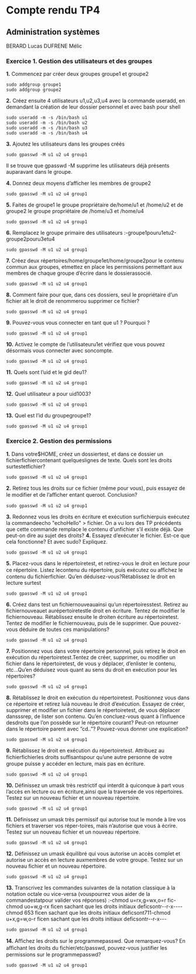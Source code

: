 # Compte rendu TP4
## Administration systèmes
BERARD Lucas
DUFRENE Mélic

### Exercice 1. Gestion des utilisateurs et des groupes

**1.** Commencez par créer deux groupes groupe1 et groupe2
```
sudo addgroup groupe1 
sudo addgroup groupe2
```
**2.** Créez ensuite 4 utilisateurs u1,u2,u3,u4 avec la commande useradd, en demandant la création de leur dossier personnel et avec bash pour shell
```
sudo useradd -m -s /bin/bash u1
sudo useradd -m -s /bin/bash u2
sudo useradd -m -s /bin/bash u3
sudo useradd -m -s /bin/bash u4
```

**3.** Ajoutez les utilisateurs dans les groupes créés 
```
sudo gpasswd -M u1 u2 u4 group1
```
Il se trouve que gpasswd -M supprime les utilisateurs déjà présents auparavant dans le groupe.

**4.** Donnez deux moyens d’afficher les membres de groupe2
```
sudo gpasswd -M u1 u2 u4 group1
```
**5.** Faites de groupe1 le groupe propriétaire de/home/u1 et /home/u2 et de groupe2 le groupe propriétaire de /home/u3 et /home/u4
```
sudo gpasswd -M u1 u2 u4 group1
```
**6.** Remplacez le groupe primaire des utilisateurs :-groupe1pouru1etu2-groupe2pouru3etu4
```
sudo gpasswd -M u1 u2 u4 group1
```
**7.** Créez deux répertoires/home/groupe1et/home/groupe2pour le contenu commun aux groupes, etmettez en place les permissions permettant aux membres de chaque groupe d’écrire dans le dossierassocié.
```
sudo gpasswd -M u1 u2 u4 group1
```
**8.** Comment faire pour que, dans ces dossiers, seul le propriétaire d’un fichier ait le droit de renommerou supprimer ce fichier?
```
sudo gpasswd -M u1 u2 u4 group1
```
**9.** Pouvez-vous vous connecter en tant que u1 ? Pourquoi ?
```
sudo gpasswd -M u1 u2 u4 group1
```
**10.** Activez le compte de l’utilisateuru1et vérifiez que vous pouvez désormais vous connecter avec soncompte.
```
sudo gpasswd -M u1 u2 u4 group1
```
**11.** Quels sont l’uid et le gid deu1?
```
sudo gpasswd -M u1 u2 u4 group1
```
**12.** Quel utilisateur a pour uid1003?
```
sudo gpasswd -M u1 u2 u4 group1
```
**13.** Quel est l’id du groupegroupe1?
```
sudo gpasswd -M u1 u2 u4 group1
```

### Exercice 2. Gestion des permissions
**1.** Dans votre$HOME, créez un dossiertest, et dans ce dossier un fichierfichiercontenant quelqueslignes de texte. Quels sont les droits surtestetfichier?
```
sudo gpasswd -M u1 u2 u4 group1
```

**2.** Retirez tous les droits sur ce fichier (même pour vous), puis essayez de le modifier et de l’aﬀicher entant queroot. Conclusion?
```
sudo gpasswd -M u1 u2 u4 group1
```

**3.** Redonnez vous les droits en écriture et exécution surfichierpuis exécutez la commandeecho "echoHello" > fichier. On a vu lors des TP précédents que cette commande remplace le contenu d’unfichier s’il existe déjà. Que peut-on dire au sujet des droits?
**4.** Essayez d’exécuter le fichier. Est-ce que cela fonctionne? Et avec sudo? Expliquez.
```
sudo gpasswd -M u1 u2 u4 group1
```

**5.** Placez-vous dans le répertoiretest, et retirez-vous le droit en lecture pour ce répertoire. Listez lecontenu du répertoire, puis exécutez ou aﬀichez le contenu du fichierfichier. Qu’en déduisez-vous?Rétablissez le droit en lecture surtest
```
sudo gpasswd -M u1 u2 u4 group1
```

**6.** Créez dans test un fichiernouveauainsi qu’un répertoiresstest. Retirez au fichiernouveauet aurépertoiretestle droit en écriture. Tentez de modifier le fichiernouveau. Rétablissez ensuite le droiten écriture au répertoiretest. Tentez de modifier le fichiernouveau, puis de le supprimer. Que pouvez-vous déduire de toutes ces manipulations?
```
sudo gpasswd -M u1 u2 u4 group1
```

**7.** Positionnez vous dans votre répertoire personnel, puis retirez le droit en exécution du répertoiretest.Tentez de créer, supprimer, ou modifier un fichier dans le répertoiretest, de vous y déplacer, d’enlister le contenu, etc...Qu’en déduisez vous quant au sens du droit en exécution pour les répertoires?
```
sudo gpasswd -M u1 u2 u4 group1
```

**8.** Rétablissez le droit en exécution du répertoiretest. Positionnez vous dans ce répertoire et retirez luià nouveau le droit d’exécution. Essayez de créer, supprimer et modifier un fichier dans le répertoiretest, de vous déplacer dansssrep, de lister son contenu. Qu’en concluez-vous quant à l’influence desdroits que l’on possède sur le répertoire courant? Peut-on retourner dans le répertoire parent avec ”cd..”? Pouvez-vous donner une explication?
```
sudo gpasswd -M u1 u2 u4 group1
```

**9.** Rétablissez le droit en exécution du répertoiretest. Attribuez au fichierfichierles droits suﬀisantspour qu’une autre personne de votre groupe puisse y accéder en lecture, mais pas en écriture.
```
sudo gpasswd -M u1 u2 u4 group1
```

**10.** Définissez un umask très restrictif qui interdit à quiconque à part vous l’accès en lecture ou en écriture,ainsi que la traversée de vos répertoires. Testez sur un nouveau fichier et un nouveau répertoire.
```
sudo gpasswd -M u1 u2 u4 group1
```

**11.** Définissez un umask très permissif qui autorise tout le monde à lire vos fichiers et traverser vos réper-toires, mais n’autorise que vous à écrire. Testez sur un nouveau fichier et un nouveau répertoire.
```
sudo gpasswd -M u1 u2 u4 group1
```

**12.** Définissez un umask équilibré qui vous autorise un accès complet et autorise un accès en lecture auxmembres de votre groupe. Testez sur un nouveau fichier et un nouveau répertoire.
```
sudo gpasswd -M u1 u2 u4 group1
```

**13.** Transcrivez les commandes suivantes de la notation classique à la notation octale ou vice-versa (vouspourrez vous aider de la commandestatpour valider vos réponses) :-chmod u=rx,g=wx,o=r fic-chmod uo+w,g-rx ficen sachant que les droits initiaux deficsontr--r-x----chmod 653 ficen sachant que les droits initiaux deficsont711-chmod u+x,g=w,o-r ficen sachant que les droits initiaux deficsontr--r-x---
```
sudo gpasswd -M u1 u2 u4 group1
```

**14.** Aﬀichez les droits sur le programmepasswd. Que remarquez-vous? En aﬀichant les droits du fichier/etc/passwd, pouvez-vous justifier les permissions sur le programmepasswd?
```
sudo gpasswd -M u1 u2 u4 group1
```
